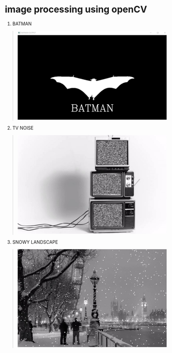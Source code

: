 # image processing using openCV 
1. BATMAN 
> ![output](https://github.com/kiana-jahanshid/Image-Processing/blob/main/Assignment_27/output/1_BATMAN.jpg)
> 
2. TV NOISE 
> ![output](https://github.com/kiana-jahanshid/Image-Processing/blob/main/Assignment_27/output/NOISE_IMG.jpg)
>
3. SNOWY LANDSCAPE
> ![output](https://github.com/kiana-jahanshid/Image-Processing/blob/main/Assignment_27/output/SNOW_IMG.jpg)
